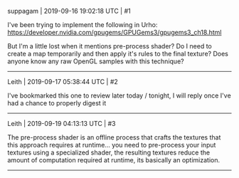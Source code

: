 suppagam | 2019-09-16 19:02:18 UTC | #1

I've been trying to implement the following in Urho: https://developer.nvidia.com/gpugems/GPUGems3/gpugems3_ch18.html

But I'm a little lost when it mentions pre-process shader? Do I need to create a map temporarily and then apply it's rules to the final texture? Does anyone know any raw OpenGL samples with this technique?

-------------------------

Leith | 2019-09-17 05:38:44 UTC | #2

I've bookmarked this one to review later today / tonight, I will reply once I've had a chance to properly digest it

-------------------------

Leith | 2019-09-19 04:13:13 UTC | #3

The pre-process shader is an offline process that crafts the textures that this approach requires at runtime... you need to pre-process your input textures using a specialized shader, the resulting textures reduce the amount of computation required at runtime, its basically an optimization.

-------------------------

